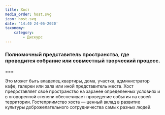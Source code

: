 ```yaml
---
title: Хост
media_order: host.svg
icon: host.svg
date: '14:40 24-06-2020'
taxonomy:
    category:
        - Дискурс
---
```


### Полномочный представитель пространства, где проводится собрание или совместный творческий процесс.

===

Это может быть владелец квартиры, дома, участка, администратор кафе, галереи или зала или иной представитель места. Хост предоставляет своё пространство на заранее определенных условиях и в оговоренной степени обеспечивает проведение события на своей территории. Гостеприимство хоста — ценный вклад в развитие культуры доброжелательного сотрудничества самых разных людей.  
